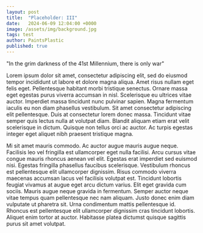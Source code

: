 ```yaml
---
layout: post
title:  "Placeholder: III"
date:   2024-06-09 12:04:00 +0000
image: /assets/img/background.jpg
tags: test
author: PaintsPlastic
published: true
---
```


"In the grim darkness of the 41st Millennium, there is only war"

Lorem ipsum dolor sit amet, consectetur adipiscing elit, sed do eiusmod tempor incididunt ut labore et dolore magna aliqua. Amet risus nullam eget felis eget. Pellentesque habitant morbi tristique senectus. Ornare massa eget egestas purus viverra accumsan in nisl. Scelerisque eu ultrices vitae auctor. Imperdiet massa tincidunt nunc pulvinar sapien. Magna fermentum iaculis eu non diam phasellus vestibulum. Sit amet consectetur adipiscing elit pellentesque. Duis at consectetur lorem donec massa. Tincidunt vitae semper quis lectus nulla at volutpat diam. Blandit aliquam etiam erat velit scelerisque in dictum. Quisque non tellus orci ac auctor. Ac turpis egestas integer eget aliquet nibh praesent tristique magna.

Mi sit amet mauris commodo. Ac auctor augue mauris augue neque. Facilisis leo vel fringilla est ullamcorper eget nulla facilisi. Arcu cursus vitae congue mauris rhoncus aenean vel elit. Egestas erat imperdiet sed euismod nisi. Egestas fringilla phasellus faucibus scelerisque. Vestibulum rhoncus est pellentesque elit ullamcorper dignissim. Risus commodo viverra maecenas accumsan lacus vel facilisis volutpat est. Tincidunt lobortis feugiat vivamus at augue eget arcu dictum varius. Elit eget gravida cum sociis. Mauris augue neque gravida in fermentum. Semper auctor neque vitae tempus quam pellentesque nec nam aliquam. Justo donec enim diam vulputate ut pharetra sit. Urna condimentum mattis pellentesque id. Rhoncus est pellentesque elit ullamcorper dignissim cras tincidunt lobortis. Aliquet enim tortor at auctor. Habitasse platea dictumst quisque sagittis purus sit amet volutpat.